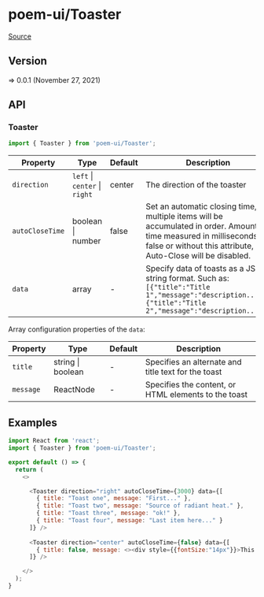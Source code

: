 # poem-ui/Toaster

[Source](https://github.com/xizon/poem-ui/tree/main/src/Toaster)

## Version

=> 0.0.1 (November 27, 2021)

## API

### Toaster
```js
import { Toaster } from 'poem-ui/Toaster';
```
| Property | Type | Default | Description |
| --- | --- | --- | --- |
| `direction` | `left` \| `center` \| `right`  | center | The direction of the toaster |
| `autoCloseTime` | boolean \| number  | false | Set an automatic closing time, multiple items will be accumulated in order. Amount of time measured in milliseconds. If false or without this attribute, Auto-Close will be disabled. |
| `data` | array | - | Specify data of toasts as a JSON string format. Such as: <br />`[{"title":"Title 1","message":"description..."},{"title":"Title 2","message":"description..."}]` |



Array configuration properties of the `data`:

| Property | Type | Default | Description |
| --- | --- | --- | --- |
| `title` | string \| boolean | - | Specifies an alternate and title text for the toast |
| `message` | ReactNode | - | Specifies the content, or HTML elements to the toast |



## Examples

```js
import React from 'react';
import { Toaster } from 'poem-ui/Toaster';

export default () => {
  return (
    <>

      <Toaster direction="right" autoCloseTime={3000} data={[
        { title: "Toast one", message: "First..." },
        { title: "Toast two", message: "Source of radiant heat." },
        { title: "Toast three", message: "ok!" },
        { title: "Toast four", message: "Last item here..." }
      ]} />
            
      <Toaster direction="center" autoCloseTime={false} data={[
        { title: false, message: <><div style={{fontSize:"14px"}}>This is <span style={{color:"orange"}}>orange</span> text</div></> }
      ]} />	

    </>
  );
}

```